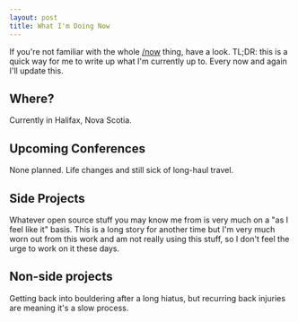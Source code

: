 ```yaml
---
layout: post
title: What I'm Doing Now
---
```


If you're not familiar with the whole [/now](http://nownownow.com/) thing,
have a look. TL;DR: this is a quick way for me to write up what I'm currently
up to. Every now and again I'll update this.

## Where?

Currently in Halifax, Nova Scotia.

## Upcoming Conferences

None planned. Life changes and still sick of long-haul travel.

## Side Projects

Whatever open source stuff you may know me from is very much on a "as I feel like it" basis. This is a long story for another time but I'm very much worn out from this work and am not really using this stuff, so I don't feel the urge to work on it these days.

## Non-side projects

Getting back into bouldering after a long hiatus, but recurring back injuries are meaning it's a slow process.